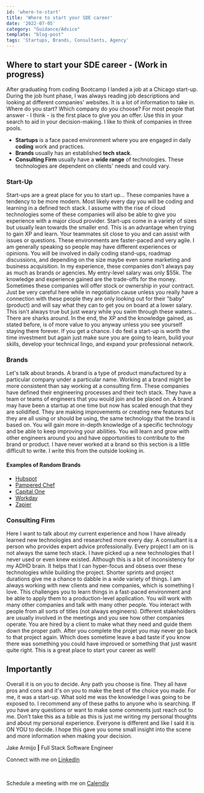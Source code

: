 ```yaml
---
id: 'where-to-start'
title: 'Where to start your SDE career'
date: '2022-07-05'
category: "Guidance/Advice"
template: "blog-post"
tags: 'Startups, Brands, Consultants, Agency'
---
```

## Where to start your SDE career - (Work in progress)

After graduating from coding Bootcamp I landed a job at a Chicago start-up. During the job hunt phase, I was always reading job descriptions and looking at different companies' websites. It is a lot of information to take in. Where do you start? Which company do you choose?  For most people that answer - I think - is the first place to give you an offer. Use this in your search to aid in your decision-making. I like to think of companies in three pools.

- **Startups** is a face paced environment where you are engaged in daily **coding** work and practices.
- **Brands** usually has an established **tech stack**.
- **Consulting Firm** usually have a **wide range** of technologies. These technologies are dependent on clients' needs and could vary.

### Start-Up

Start-ups are a great place for you to start up... These companies have a tendency to be more modern. Most likely every day you will be coding and learning in a defined tech stack. I assume with the rise of cloud technologies some of these companies will also be able to give you experience with a major cloud provider. Start-ups come in a variety of sizes but usually lean towards the smaller end. This is an advantage when trying to gain XP and learn. Your teammates sit close to you and can assist with issues or questions. These environments are faster-paced and very agile. I am generally speaking so people may have different experiences or opinions. You will be involved in daily coding stand-ups, roadmap discussions, and depending on the size maybe even some marketing and business acquisition. In my experience, these companies don't always pay as much as brands or agencies. My entry-level salary was only $55k. The knowledge and experience gained are the trade-offs for the money. Sometimes these companies will offer stock or ownership in your contract. Just be very careful here while in negotiation cause unless you really have a connection with these people they are only looking out for their "baby" (product) and will say what they can to get you on board at a lower salary. This isn't always true but just weary while you swim through these waters... There are sharks around. In the end, the XP and the knowledge gained, as stated before, is of more value to you anyway unless you see yourself staying there forever. If you get a chance. I do feel a start-up is worth the time investment but again just make sure you are going to learn, build your skills, develop your technical lingo, and expand your professional network.

### Brands

Let's talk about brands. A brand is a type of product manufactured by a particular company under a particular name. Working at a brand might be more consistent than say working at a consulting firm. These companies have defined their engineering processes and their tech stack. They have a team or teams of engineers that you would join and be placed on. A brand may have been a startup at one time but now has scaled enough that they are solidified. They are making improvements or creating new features but they are all using or should be using, the same technology that the brand is based on. You will gain more in-depth knowledge of a specific technology and be able to keep improving your abilities. You will learn and grow with other engineers around you and have opportunities to contribute to the brand or product. I have never worked at a brand so this section is a little difficult to write. I write this from the outside looking in.

#### Examples of Random Brands

- [Hubspot](https://www.Hubspot.com)
- [Pampered Chef](https://www.pamperedchef.com/)
- [Capital One](https://www.capitalonecareers.com/)
- [Workday](https://www.Workday.com)
- [Zapier](https://www.Zapier.com)

### Consulting Firm

Here I want to talk about my current experience and how I have already learned new technologies and researched more every day. A consultant is a person who provides expert advice professionally. Every project I am on is not always the same tech stack. I have picked up a new technologies that I never used or even knew existed. Although this is a bit of inconsistency for my ADHD brain. It helps that I can hyper-focus and obsess over these technologies while building the project. Shorter sprints and project durations give me a chance to dabble in a wide variety of things. I am always working with new clients and new companies, which is something I love. This challenges you to learn things in a fast-paced environment and be able to apply them to a production-level application. You will work with many other companies and talk with many other people. You interact with people from all sorts of titles (not always engineers). Different stakeholders are usually involved in the meetings and you see how other companies operate. You are hired by a client to make what they need and guide them down the proper path. After you complete the projet you may never go back to that project again. Which does sometime leave a bad taste if you know there was something you could have improved or something that just wasnt quite right. This is a great place to start your career as well!

## Importantly

Overall it is on you to decide. Any path you choose is fine. They all have pros and cons and it's on you to make the best of the choice you made. For me, it was a start-up. What sold me was the knowledge I was going to be exposed to. I recommend any of these paths to anyone who is searching. If you have any questions or want to make some comments just reach out to me. Don't take this as a bible as this is just me writing my personal thoughts and about my personal experience. Everyone is different and like I said it is ON YOU to decide. I hope this gave you some small insight into the scene and more information when making your decision.

Jake Armijo **|** Full Stack Software Engineer
</br>

Connect with me on [LinkedIn](https://www.linkedin.com/in/jake-armijo/)

</br>

Schedule a meeting with me on [Calendly](https://calendly.com/armijojake/meeting)
